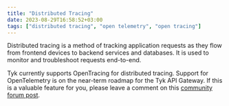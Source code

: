 ```yaml
---
title: "Distributed Tracing"
date: 2023-08-29T16:58:52+03:00
tags: ["distributed tracing", "open telemetry", "open tracing"]
---
```


Distributed tracing is a method of tracking application requests as they flow from frontend devices to backend services and databases. It is used to monitor and troubleshoot requests end-to-end.

Tyk currently supports OpenTracing for distributed tracing. Support for OpenTelemetry is on the near-term roadmap for the Tyk API Gateway. If this is a valuable feature for you, please leave a comment on this [community forum post](https://community.tyk.io/t/faq-opentelemetry-distributed-tracing/5682).
